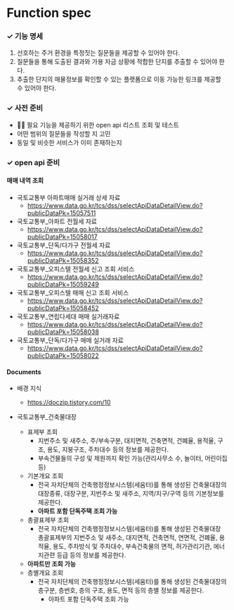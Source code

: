 # Function spec


### ✓ 기능 명세
1. 선호하는 주거 환경을 특정짓는 질문들을 제공할 수 있어야 한다.
2. 질문들을 통해 도출된 결과와 가용 자금 상황에 적합한 단지를 추출할 수 있어야 한다.
3. 추출한 단지의 매물정보를 확인할 수 있는 플랫폼으로 이동 가능한 링크를 제공할 수 있어야 한다.

### ✓ 사전 준비
- 🏃🏼 필요 기능을 제공하기 위한 open api 리스트 조회 및 테스트
- 어떤 범위의 질문들을 작성할 지 고민
- 동일 및 비슷한 서비스가 이미 존재하는지
 
### ✓ open api 준비

#### 매매 내역 조회
- 국토교통부 아파트매매 실거래 상세 자료
  - https://www.data.go.kr/tcs/dss/selectApiDataDetailView.do?publicDataPk=15057511
- 국토교통부_아파트 전월세 자료
  - https://www.data.go.kr/tcs/dss/selectApiDataDetailView.do?publicDataPk=15058017
- 국토교통부_단독/다가구 전월세 자료
  - https://www.data.go.kr/tcs/dss/selectApiDataDetailView.do?publicDataPk=15058352
- 국토교통부_오피스텔 전월세 신고 조회 서비스
  - https://www.data.go.kr/tcs/dss/selectApiDataDetailView.do?publicDataPk=15059249
- 국토교통부_오피스텔 매매 신고 조회 서비스
  - https://www.data.go.kr/tcs/dss/selectApiDataDetailView.do?publicDataPk=15058452
- 국토교통부_연립다세대 매매 실거래자료
  - https://www.data.go.kr/tcs/dss/selectApiDataDetailView.do?publicDataPk=15058038
- 국토교통부_단독/다가구 매매 실거래 자료
  - https://www.data.go.kr/tcs/dss/selectApiDataDetailView.do?publicDataPk=15058022

#### Documents

- 배경 지식
  - https://doczip.tistory.com/10

- 국토교통부_건축물대장 
  - 표제부 조회
    - 지번주소 및 새주소, 주/부속구분, 대지면적, 건축면적, 건폐율, 용적율, 구조, 용도, 지붕구조, 주차대수 등의 정보를 제공한다.
    - 부속건물들의 구성 및 제원까지 확인 가능(관리사무소 수, 놀이터, 어린이집 등)
  - 기본개요 조회
    - 전국 자치단체의 건축행정정보시스템(세움터)를 통해 생성된 건축물대장의 대장종류, 대장구분, 지번주소 및 새주소, 지역/지구/구역 등의 기본정보를 제공한다.
    - **아파트 포함 단독주택 조회 가능**
  - 총괄표제부 조회
    - 전국 자치단체의 건축행정정보시스템(세움터)를 통해 생성된 건축물대장 총괄표제부의 지번주소 및 새주소, 대지면적, 건축면적, 연면적, 건폐율, 용적율, 용도, 주차방식 및 주차대수, 부속건축물의 면적, 허가관리기관, 에너지관련 등급 등의 정보를 제공한다.
  - **아파트만 조회 가능**
  - 층별개요 조회
    - 전국 자치단체의 건축행정정보시스템(세움터)를 통해 생성된 건축물대장의 층구분, 층번호, 층의 구조, 용도, 면적 등의 층별 정보를 제공한다.
      - 아파트 포함 단독주택 조회 가능